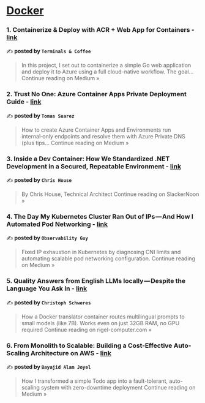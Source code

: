 
<h1><a href=https://medium.com/tag/docker/recommended target="_blank" rel="noopener noreferrer">Docker</a></h1>
<h3>1. Containerize & Deploy with ACR + Web App for Containers - <a href="https://medium.com/@terminalsandcoffee/containerize-deploy-with-acr-web-app-for-containers-d09e7cc986ff?source=rss------docker-5" target="_blank" rel="noopener noreferrer">link</a></h3>

✍️ **posted by `Terminals & Coffee`**

<blockquote>In this project, I set out to containerize a simple Go web application and deploy it to Azure using a full cloud-native workflow. The goal…
Continue reading on Medium »</blockquote>

<h3>2. Trust No One: Azure Container Apps Private Deployment Guide - <a href="https://medium.com/@tomsuarezx/trust-no-one-azure-container-apps-private-deployment-guide-d4d84bd4c984?source=rss------docker-5" target="_blank" rel="noopener noreferrer">link</a></h3>

✍️ **posted by `Tomas Suarez`**

<blockquote>How to create Azure Container Apps and Environments run internal‑only endpoints and resolve them with Azure Private DNS (plus tips…
Continue reading on Medium »</blockquote>

<h3>3. Inside a Dev Container: How We Standardized .NET Development in a Secured, Repeatable Environment - <a href="https://medium.com/slackernoon/inside-a-dev-container-how-we-standardized-net-development-in-a-secured-repeatable-environment-5ccadd163bc0?source=rss------docker-5" target="_blank" rel="noopener noreferrer">link</a></h3>

✍️ **posted by `Chris House`**

<blockquote>By Chris House, Technical Architect
Continue reading on SlackerNoon »</blockquote>

<h3>4. The Day My Kubernetes Cluster Ran Out of IPs — And How I Automated Pod Networking - <a href="https://observabilityguy.medium.com/the-day-my-kubernetes-cluster-ran-out-of-ips-and-how-i-automated-pod-networking-c928681bb9da?source=rss------docker-5" target="_blank" rel="noopener noreferrer">link</a></h3>

✍️ **posted by `Observability Guy`**

<blockquote>Fixed IP exhaustion in Kubernetes by diagnosing CNI limits and automating scalable pod networking configuration.
Continue reading on Medium »</blockquote>

<h3>5. Quality Answers from English LLMs  locally — Despite the Language You Ask In - <a href="https://medium.com/rigel-computer-com/quality-answers-from-english-llms-despite-the-language-you-ask-in-85a308b28ebe?source=rss------docker-5" target="_blank" rel="noopener noreferrer">link</a></h3>

✍️ **posted by `Christoph Schweres`**

<blockquote>How a Docker translator container routes multilingual prompts to small models (like 7B). Works even on just 32GB RAM, no GPU required
Continue reading on rigel-computer.com »</blockquote>

<h3>6. From Monolith to Scalable: Building a Cost-Effective Auto-Scaling Architecture on AWS - <a href="https://medium.com/@bayajidalamswe/from-monolith-to-scalable-building-a-cost-effective-auto-scaling-architecture-on-aws-27eb2c28e136?source=rss------docker-5" target="_blank" rel="noopener noreferrer">link</a></h3>

✍️ **posted by `Bayajid Alam Joyel`**

<blockquote>How I transformed a simple Todo app into a fault-tolerant, auto-scaling system with zero-downtime deployment
Continue reading on Medium »</blockquote>

